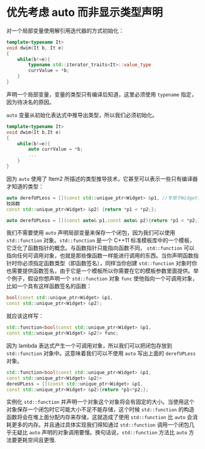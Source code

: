 # 优先考虑 auto 而非显示类型声明

对一个局部变量使用解引用迭代器的方式初始化：

```cpp
template<typename It>
void dwim(It b, It e)
{
    while(b!=e){
        typename std::iterator_traits<It>::value_type
        currValue = *b;
    }
}
```

声明⼀个局部变量，变量的类型只有编译后知道，这⾥必须使⽤ `typename` 指定，因为待决名的原因。

`auto` 变量从初始化表达式中推导出类型，所以我们必须初始化。

```cpp
template<typename It>
void dwim(It b,It e)
{
    while(b!=e){
        auto currValue = *b;
        ...
    }
}
```

因为 `auto` 使用了 Item2 所描述的类型推导技术，它甚至可以表示一些只有编译器才知道的类型：

```cpp
auto derefUPLess = [](const std::unique_ptr<Widget> &p1, //专⽤于Widget类型的⽐
较函数
const std::unique_ptr<Widget> &p2) {return *p1 < *p2;};
```

```cpp
auto derefUPLess = [](const auto& p1,const auto& p2){return *p1 < *p2;};
```

我们不需要使用 `auto` 声明局部变量来保存一个闭包，因为我们可以使用 `std::function` 对象。`std::function` 是⼀个 C++11 标准模板库中的⼀个模板，它泛化了函数指针的概念。与函数指针只能指向函数不同， `std::function` 可以指向任何可调⽤对象，也就是那些像函数⼀样能进⾏调⽤的东西。当你声明函数指针时你必须指定函数类型（即函数签名），同样当你创建 `std::function` 对象时你也需要提供函数签名，由于它是⼀个模板所以你需要在它的模板参数⾥⾯提供。举个例⼦，假设你想声明⼀个 `std::function` 对象 `func` 使他指向⼀个可调⽤对象，⽐如⼀个具有这样函数签名的函数：

```cpp
bool(const std::unique_ptr<Widget> &p1,
const std::unique_ptr<Widget> &p2);
```

就应该这样写：

```cpp
std::function<bool(const std::unique_ptr<Widget> &p1,
const std::unique_ptr<Widget> &p2)> func;
```

 因为 lambda 表达式产生一个可调用对象，所以我们可以把闭包存放到 `std::function` 对象中。这意味着我们可以不使用 `auto` 写出上面的 `derefUPLess` 对象。

 ```cpp
std::function<bool(const std::unique_ptr<Widget> &p1,
const std::unique_ptr<Widget> &p2)>
dereUPLess = [](const std::unique_ptr<Widget> &p1,
const std::unique_ptr<Widget> &p2){return *p1<*p2;};
```

实例化 `std::function` 并声明⼀个对象这个对象将会有固定的⼤小。当使⽤这个对象保存⼀个闭包时它可能⼤小不⾜不能存储，这个时候 `std::function` 的构造函数将会在堆上⾯分配内存来存储，这就造成了使⽤ `std::function` ⽐ `auto` 会消耗更多的内存。并且通过具体实现我们得知通过 `std::function` 调⽤⼀个闭包⼏乎⽆疑⽐ `auto` 声明的对象调⽤要慢。换句话说，`std::function` ⽅法⽐ `auto` ⽅法要更耗空间且更慢.



